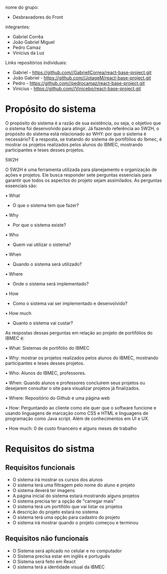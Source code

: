 nome do grupo:
- Desbravadores do Front

integrantes:
- Gabriel Corrêa 
- João Gabriel Miguel
- Pedro Camaz
- Vinicius da Luz


Links repositórios individuais:
- Gabriel - https://github.com//GabriellCorrea/react-base-project.git
- João Gabriel - https://github.com//JotageM/react-base-project.git
- Pedro - https://github.com//pedrocamaz/react-base-project.git 
- Vinicius - https://github.com//Vinicebo/react-base-project.git




# Propósito do sistema

O propósito do sistema é a razão de sua existência, ou seja, o objetivo que o sistema foi desenvolvido para atingir. Já fazendo referência ao 5W2H, o propósito do sistema está relacionado ao WHY: por que o sistema é necessário?  E a resposta, se tratando do sistema de portifólios do Ibmec, é mostrar os projetos realizados pelos alunos do IBMEC, mostrando participantes e teses desses projetos.


5W2H

O 5W2H é uma ferramenta utilizada para planejamento e organização de ações e projetos. Ele busca responder sete perguntas essenciais para garantir que todos os aspectos do projeto sejam assimilados. As perguntas essenciais são:

•	What 
- O que o sistema tem que fazer?

•	Why
- Por que o sistema existe?

•	Who 
- Quem vai utilizar o sistema?

•	When
- Quando o sistema será utilizado? 

•	Where
- Onde o sistema será implementado?

•	How
- Como o sistema vai ser implementado e desenvolvido?

•	How much
- Quanto o sistema vai custar?


As respostas dessas perguntas em relação ao projeto de portifólios do IBMEC é:

•	What: Sistemas de portifólio do IBMEC

•	Why: mostrar os projetos realizados pelos alunos do IBMEC, mostrando participantes e teses desses projetos.

•	Who: Alunos do IBMEC, professores.

•	When: Quando alunos e professores concluírem seus projetos ou desejarem consultar o site para visualizar projetos já finalizados.

•	Where: Repositório do Github e uma página web

•	How: Perguntando ao cliente como ele quer que o software funcione e usando linguagens de marcação como CSS e HTML e linguagens de programação como Java script. Além de conhecimentos em UI e UX.

•	How much: 0 de custo financeiro e alguns meses de trabalho


# Requisitos do sistma


## Requisitos funcionais

* O sistema irá mostrar os cursos dos alunos
* O sistema terá uma filtragem pelo nome do aluno e projeto
* O sistema deverá ter imagens
* A página inicial do sistema estará mostrando alguns projetos
* O sistema precisa ter a opção de "carregar mais"
* O sistema terá um portifólio que vai listar os projetos
* A descrição do projeto estará no sistema
* O sistema terá uma opção para cadastro do projeto
* O sistema irá mostrar quando o projeto começou e terminou

## Requisitos não funcionais

* O Sistema será aplicado no celular e no computador
* O Sistema precisa estar em inglês e português
* O Sistema será feito em React
* O sistema terá a identidade visual da IBMEC



